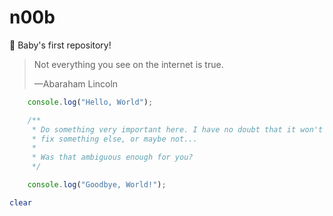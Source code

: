 # n00b
:baby: Baby's first repository!

> Not everything you see on the internet is true.
>
> &mdash;Abaraham Lincoln

```javascript
    console.log("Hello, World");

    /**
     * Do something very important here. I have no doubt that it won't not maybe
     * fix something else, or maybe not...
     *
     * Was that ambiguous enough for you?
     */

    console.log("Goodbye, World!");
```

```bash
clear
```
